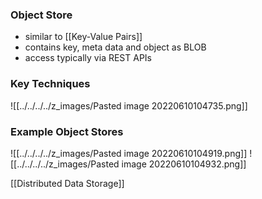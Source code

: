 ### Object Store
+ similar to [[Key-Value Pairs]] 
+ contains key, meta data and object as BLOB
+ access typically via REST APIs

### Key Techniques
![[../../../../z_images/Pasted image 20220610104735.png]]

### Example Object Stores
![[../../../../z_images/Pasted image 20220610104919.png]]
![[../../../../z_images/Pasted image 20220610104932.png]]

[[Distributed Data Storage]]